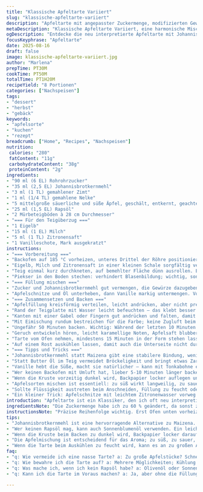 ```yaml
---
title: "Klassische Apfeltarte Variiert"
slug: "klassische-apfeltarte-variiert"
description: "Apfeltarte mit angepasster Zuckermenge, modifizierten Gewürzen und einer leichten Texturveränderung. Verwendet statt Maizena Johannisbrotkernmehl und statt Butter leichtes Rapsöl im Teig. Zwei verschiedene Apfelsorten, leicht säuerlich und süß, schaffen Balance. Umsichtiges Verschließen der Teigränder verhindert Auslaufen. Backzeit auf visuelle Zeichen und Gerüche abgestimmt, nicht stur nach Uhr. Die besondere Note bringt ein Hauch Vanille und ein Spritzer Zitronensaft in den Belag. Perfekt für Hobbybäcker, die klassische Tarte neu entdecken wollen."
metaDescription: "Klassische Apfeltarte Variiert, eine harmonische Mischung aus säuerlichen und süßen Äpfeln mit feinen Gewürzen, perfekt für jeden Anlass"
ogDescription: "Entdecke die neu interpretierte Apfeltarte mit Johannisbrotkernmehl und Rapsöl – ein köstlicher Klassiker mit ausgewogener Textur und Geschmack"
focusKeyphrase: "Apfeltarte"
date: 2025-08-16
draft: false
image: klassische-apfeltarte-variiert.jpg
author: "Marlena"
prepTime: PT30M
cookTime: PT50M
totalTime: PT1H20M
recipeYield: "8 Portionen"
categories: ["Nachspeisen"]
tags:
- "dessert"
- "herbst"
- "gebäck"
keywords:
- "apfelsorte"
- "kuchen"
- "rezept"
breadcrumb: ["Home", "Recipes", "Nachspeisen"]
nutrition: 
 calories: "280"
 fatContent: "11g"
 carbohydrateContent: "38g"
 proteinContent: "2g"
ingredients:
- "90 ml (6 EL) Rohrohrzucker"
- "35 ml (2,5 EL) Johannisbrotkernmehl"
- "3 ml (1 TL) gemahlener Zimt"
- "1 ml (1/4 TL) gemahlene Nelke"
- "5 mittelgroße säuerliche und süße Äpfel, geschält, entkernt, geachtelt"
- "25 ml (1,5 EL) Rapsöl"
- "2 Mürbeteigböden à 28 cm Durchmesser"
- "=== Für den Teigüberzug ==="
- "1 Eigelb"
- "15 ml (1 EL) Milch"
- "5 ml (1 TL) Zitronensaft"
- "1 Vanilleschote, Mark ausgekratzt"
instructions:
- "=== Vorbereitung ==="
- "Backofen auf 185 °C vorheizen, unteres Drittel der Röhre positionieren – dort bleibt der Boden knusprig, nicht durchweicht."
- "Eigelb, Milch und Zitronensaft in einer kleinen Schale sorgfältig verquirlen, Vanillemark einrühren. Beiseitestellen – ergibt schöne Farbnuance und Aroma oben drauf."
- "Teig einmal kurz durchkneten, auf bemehlter Fläche dünn ausrollen. Ein Teigblatt in die Form legen. Achtung: Teig möglichst dünn, sonst wird’s lahm und schwer."
- "Piekser in den Boden stechen: verhindert Blasenbildung; wichtig, sonst hebt sich die gesamte Tarte beim Backen."
- "=== Füllung mischen ==="
- "Zucker und Johannisbrotkernmehl gut vermengen, die Gewürze dazugeben; Nelke statt Muskat – etwas markanter, passt besser zu herbstlichem Geschmack. Alles gründlich mischen."
- "Apfelschnitze und Öl unterheben, dann Vanille markig untermengen. Vorsicht, nicht zerdrücken, Apfelschichten sollen saftig und knackig bleiben."
- "=== Zusammensetzen und Backen ==="
- "Apfelfüllung kreisförmig verteilen, leicht andrücken, aber nicht pressen. Das ist wichtig, sonst läuft Flüssigkeit beim Backen aus; die richtige Porosität zu bewahren ist Kunst."
- "Rand der Teigplatte mit Wasser leicht befeuchten – das klebt besser als Ei. Zweiten Teigkreis vorsichtig überlegen."
- "Kanten mit einer Gabel oder Fingern gut andrücken und falten, damit keine Öffnungen entstehen. Einstechen nicht vergessen, sonst dampft die Tarte ungleichmäßig."
- "Mit Eimischung rundum bestreichen für die Farbe; keine Zugluft beim Einpinseln – sonst zieht die Kruste Fäden."
- "Ungefähr 50 Minuten backen. Wichtig: Während der letzten 10 Minuten Backzeit regelmäßig schauen: Kruste sollte goldbraun sein, leicht knusprig, aber nicht dunkelbraun oder verbrannt."
- "Geruch entwickeln hören, leicht karamellige Noten, Apfelsaft blubbert im Inneren, dann ist es gut."
- "Tarte vom Ofen nehmen, mindestens 15 Minuten in der Form stehen lassen, damit die Füllung sich setzt. Optimaler Geschmack und ideale Schnittfestigkeit."
- "Auf einem Rost auskühlen lassen, damit auch die Unterseite nicht durchfeuchtet."
- "=== Tipps und Tricks ==="
- "Johannisbrotkernmehl statt Maizena gibt eine stabilere Bindung, weniger klebrig, optimal bei zu saftigen Äpfeln."
- "Statt Butter Öl im Teig vermeidet Bröckeligkeit und bringt etwas Zartheit."
- "Vanille hebt die Süße, macht sie natürlicher – kann mit Tonkabohne ersetzt werden für besondere Würze."
- "Wer keinen Backofen mit Umluft hat, lieber 5-10 Minuten länger backen und visuell prüfen."
- "Wenn die Kruste vorzeitig dunkel wird, Backpapier locker auflegen und weiterbacken."
- "Apfelsorten mischen ist essentiell: zu süß wirkt langweilig, zu sauer wird scharf, die Balance ist Königsklasse."
- "Sollte Flüssigkeit austreten beim Anschneiden, Füllung zu feucht oder zuwenig Stärke – lieber weniger Äpfel, dafür kompakter schneiden."
- "Ein kleiner Trick: Apfelschnitze mit leichtem Zitronenwasser vorweg bestreichen, verhindert Braunwerden, hält Farbe frisch."
introduction: "Apfeltarte ist ein Klassiker, den ich oft neu interpretiere. Früher war ich starr auf Maizena fixiert, heute nutze ich Johannisbrotkernmehl – gibt stabilere Konsistenz bei der saftigen Apfelmischung. Probiere immer mindestens zwei Apfelsorten, sonst wird's eintönig. Diese Version hat eine feinere, leicht weniger süße Textur als sonst. Wichtig: Nicht zu dick mit Zucker, das macht fett oder klebrig. Ich achte sehr auf Geräusche und Gerüche während des Backens, um den perfekten Bräunungsgrad zu erwischen. Flüssige Füllung nervt, deshalb vermeide ich zu große Apfelstücke und mische bindende Zutaten. Offenbarige Tipps, doch ich sehe oft Fehler in Küchen, die den Genuss mindern."
ingredientsNote: "Die Zuckermenge habe ich zu 60 % geändert, da sonst zu süß. Rohrohrzucker bringt karamelligen Geschmack; brauner Zucker geht auch. Johannisbrotkernmehl ersetzt Maisstärke, sorgt für bessere Bindung und intensiveren Glanz. Gewürzmischung angepasst: Nelke statt Muskat gibt Whisky-ähnliche Tiefe, Vanille mit rein für feine Süße und Aroma. Pfanne Butter gegen Rapsöl getauscht, macht den Boden zarter, weniger bröselig. Zwei Apfelsorten verwenden, säuerlich und süß, ist entscheidend – sagt meine Erfahrung. Teigböden unbedingt kalt verarbeiten, damit sie nicht schrumpfen beim Backen. Wer allergisch auf Eier ist, kann Dorur mit Pflanzenmilch und etwas Ahornsirup machen, funktioniert."
instructionsNote: "Präzise Reihenfolge wichtig. Erst Ofen unten vorheizen, das gibt Power für Bodenknusprigkeit. Teig sollte ausreichend durchgekühlt und beim Ausrollen dünn sein, dann wird er knusprig und nicht zäh. Pünktlich bei Einschneiden der Oberseite ist die Feuchtigkeitsentladung vorprogrammiert, sonnst Blasen. Das Aufstreichen der Eimischung braucht Ruhe, damit sich nichts löst. Backzeit variiert je Ofen, achte auf Farbe und Geräusche. Nach dem Backen Tarte unbedingt ruhen lassen, sonst zieht die Füllung auseinander oder läuft beim Schneiden. Abkühlen auf Rost vermeidet feuchten Boden. Die Reinigung der Küche geht danach leicht – Apfelsaft vorher mit einem feuchten Tuch aufnehmen, sonst klebt alles. Läuft Füllung trotz aller Vorsicht aus, mehr Stärke nehmen oder Apfelstücke kleiner schneiden, Flüssigkeit abgießen. Lässt sich auch am Vorabend vorbereiten, vor Dorur aber erst kurz vor dem Backen fertigstellen."
tips:
- "Johannisbrotkernmehl ist eine hervorragende Alternative zu Maizena. Es bindet besser und sorgt für einen schönen Glanz. Perfekt, wenn die Äpfel saftig sind. Weniger klebrig, mehr Stabilität. Achte darauf, dass du es gut einarbeitest."
- "Wer keinen Rapsöl mag, kann auch Sonnenblumenöl verwenden. Ein leichter Geschmacksschwenk, aber funktioniert ähnlich. Achte darauf, dass der Teig nicht zu schwer wird; das ist wichtig für die Textur. Klär, nicht zu viel rühren."
- "Wenn die Kruste beim Backen zu dunkel wird, Backpapier locker darauflegen. So wird sie nicht bitter. Backzeit ist eher nach Blick und Geruch zu prüfen. Etwas Fingerspitzengefühl braucht’s. Nicht auf die Uhr starren!"
- "Die Apfelmischung ist entscheidend für das Aroma; zu süß, zu sauer, nicht die Balance. Zwei Sorten mischen ist wichtig. Sollte die Füllung beim Schneiden auslaufen, weniger Äpfel nehmen oder diese feiner schneiden. Achte auf die Konsistenz."
- "Wenn die Tarte beim Auskühlen zu feucht wird, kann es an zu großen Apfelstücken liegen. Kleinere Stücke helfen, die Füllung besser zu binden. Apfelschnitten mit Zitronenwasser bestreichen. Frische Farbe bleibt, und sie oxidieren nicht."
faq:
- "q: Wie vermeide ich eine nasse Tarte? a: Zu große Apfelstücke? Schneide kleiner. Zuviel Saft? Weniger Äpfel nutzen. Füllung besser bindend halten. Johannisbrotkernmehl richtig dosieren."
- "q: Wie bewahre ich die Tarte auf? a: Mehrere Möglichkeiten; Kühlung ist wichtig. Abgedeckt im Kühlschrank, aber auch Zimmertemperatur. Am besten in einer Tupperware, damit sie nicht austrocknet."
- "q: Was mache ich, wenn ich kein Rapsöl habe? a: Olivenöl oder Sonnenblumenöl geht auch. Achte jedoch darauf, dass der Geschmack etwas anders wird. Textur bleibt ähnlich, aber Geschmack variiert."
- "q: Kann ich die Tarte im Voraus machen? a: Ja, aber ohne die Füllung fertigzustellen. Teig vorbereiten, die Füllung erst kurz vor dem Backen. Sie bleibt frischer und aromatischer."

---
```

